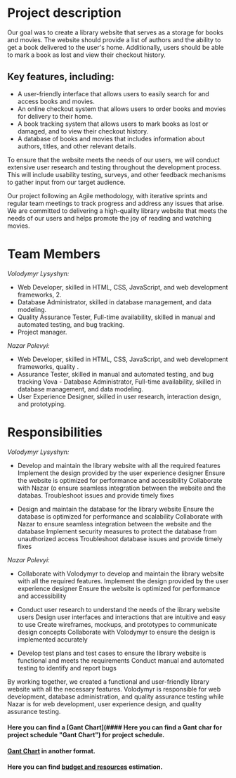 # Project description

Our goal was to create a library website that serves as a storage for books and movies. The website should provide a list of authors and the ability to get a book delivered to the user's home. Additionally, users should be able to mark a book as lost and view their checkout history.

## Key features, including:

* A user-friendly interface that allows users to easily search for and access books and movies.
* An online checkout system that allows users to order books and movies for delivery to their home.
* A book tracking system that allows users to mark books as lost or damaged, and to view their checkout history.
* A database of books and movies that includes information about authors, titles, and other relevant details.

To ensure that the website meets the needs of our users, we will conduct extensive user research and testing throughout the development process. This will include usability testing, surveys, and other feedback mechanisms to gather input from our target audience.

Our project following an Agile methodology, with iterative sprints and regular team meetings to track progress and address any issues that arise. We are committed to delivering a high-quality library website that meets the needs of our users and helps promote the joy of reading and watching movies.

# Team Members
*Volodymyr Lysyshyn:*
* Web Developer, skilled in HTML, CSS, JavaScript, and web development frameworks, 2. 
*  Database Administrator, skilled in database management, and data modeling.
* Quality Assurance Tester, Full-time availability, skilled in manual and automated testing, and bug tracking.
* Project manager.

*Nazar Polevyi:*
* Web Developer, skilled in HTML, CSS, JavaScript, and web development frameworks, quality .
* Assurance Tester, skilled in manual and automated testing, and bug tracking
Vova - Database Administrator, Full-time availability, skilled in database management, and data modeling.
* User Experience Designer, skilled in user research, interaction design, and prototyping.


# Responsibilities
*Volodymyr Lysyshyn:*
* Develop and maintain the library website with all the required features
Implement the design provided by the user experience designer
Ensure the website is optimized for performance and accessibility
Collaborate with Nazar (o ensure seamless integration between the website and the databas. Troubleshoot issues and provide timely fixes

* Design and maintain the database for the library website
Ensure the database is optimized for performance and scalability
Collaborate with Nazar to ensure seamless integration between the website and the database
Implement security measures to protect the database from unauthorized access
Troubleshoot database issues and provide timely fixes

*Nazar Polevyi:*
* Collaborate with Volodymyr to develop and maintain the library website with all the required features.
Implement the design provided by the user experience designer
Ensure the website is optimized for performance and accessibility


* Conduct user research to understand the needs of the library website users
Design user interfaces and interactions that are intuitive and easy to use
Create wireframes, mockups, and prototypes to communicate design concepts
Collaborate with  Volodymyr to ensure the design is implemented accurately

* Develop test plans and test cases to ensure the library website is functional and meets the requirements
Conduct manual and automated testing to identify and report bugs


By working together, we created a functional and user-friendly library website with all the necessary features. Volodymyr is responsible for web development, database administration, and quality assurance testing while Nazar is for web development, user experience design, and quality assurance testing.


#### Here you can find a [Gant Chart](#### Here you can find a Gant char for project schedule "Gant Chart") for project schedule.
#### [Gant Chart](https://github.com/vov4ik-7/Library/blob/main/Documents/GantCharts/1.png "Gant Chart") in another format.
#### Here you can find [budget and resources](https://github.com/vov4ik-7/Library/blob/main/Documents/Budget%20and%20resources%20allocation.pdf "budget and resources") estimation.
 
